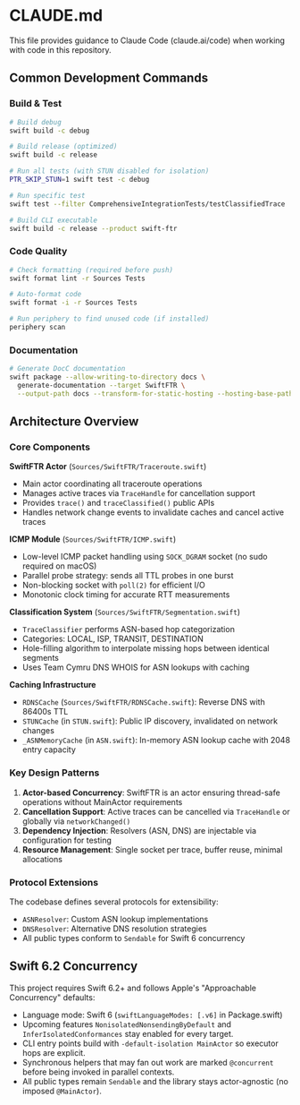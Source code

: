 # CLAUDE.md

This file provides guidance to Claude Code (claude.ai/code) when working with code in this repository.

## Common Development Commands

### Build & Test
```bash
# Build debug
swift build -c debug

# Build release (optimized)
swift build -c release

# Run all tests (with STUN disabled for isolation)
PTR_SKIP_STUN=1 swift test -c debug

# Run specific test
swift test --filter ComprehensiveIntegrationTests/testClassifiedTrace

# Build CLI executable
swift build -c release --product swift-ftr
```

### Code Quality
```bash
# Check formatting (required before push)
swift format lint -r Sources Tests

# Auto-format code
swift format -i -r Sources Tests

# Run periphery to find unused code (if installed)
periphery scan
```

### Documentation
```bash
# Generate DocC documentation
swift package --allow-writing-to-directory docs \
  generate-documentation --target SwiftFTR \
  --output-path docs --transform-for-static-hosting --hosting-base-path SwiftFTR
```

## Architecture Overview

### Core Components

**SwiftFTR Actor** (`Sources/SwiftFTR/Traceroute.swift`)
- Main actor coordinating all traceroute operations
- Manages active traces via `TraceHandle` for cancellation support
- Provides `trace()` and `traceClassified()` public APIs
- Handles network change events to invalidate caches and cancel active traces

**ICMP Module** (`Sources/SwiftFTR/ICMP.swift`)
- Low-level ICMP packet handling using `SOCK_DGRAM` socket (no sudo required on macOS)
- Parallel probe strategy: sends all TTL probes in one burst
- Non-blocking socket with `poll(2)` for efficient I/O
- Monotonic clock timing for accurate RTT measurements

**Classification System** (`Sources/SwiftFTR/Segmentation.swift`)
- `TraceClassifier` performs ASN-based hop categorization
- Categories: LOCAL, ISP, TRANSIT, DESTINATION
- Hole-filling algorithm to interpolate missing hops between identical segments
- Uses Team Cymru DNS WHOIS for ASN lookups with caching

**Caching Infrastructure**
- `RDNSCache` (`Sources/SwiftFTR/RDNSCache.swift`): Reverse DNS with 86400s TTL
- `STUNCache` (in `STUN.swift`): Public IP discovery, invalidated on network changes
- `_ASNMemoryCache` (in `ASN.swift`): In-memory ASN lookup cache with 2048 entry capacity

### Key Design Patterns

1. **Actor-based Concurrency**: SwiftFTR is an actor ensuring thread-safe operations without MainActor requirements
2. **Cancellation Support**: Active traces can be cancelled via `TraceHandle` or globally via `networkChanged()`
3. **Dependency Injection**: Resolvers (ASN, DNS) are injectable via configuration for testing
4. **Resource Management**: Single socket per trace, buffer reuse, minimal allocations

### Protocol Extensions

The codebase defines several protocols for extensibility:
- `ASNResolver`: Custom ASN lookup implementations
- `DNSResolver`: Alternative DNS resolution strategies
- All public types conform to `Sendable` for Swift 6 concurrency

## Swift 6.2 Concurrency

This project requires Swift 6.2+ and follows Apple's "Approachable Concurrency" defaults:
- Language mode: Swift 6 (`swiftLanguageModes: [.v6]` in Package.swift)
- Upcoming features `NonisolatedNonsendingByDefault` and `InferIsolatedConformances` stay enabled for every target.
- CLI entry points build with `-default-isolation MainActor` so executor hops are explicit.
- Synchronous helpers that may fan out work are marked `@concurrent` before being invoked in parallel contexts.
- All public types remain `Sendable` and the library stays actor-agnostic (no imposed `@MainActor`).
